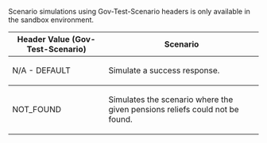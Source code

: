 <p>Scenario simulations using Gov-Test-Scenario headers is only available in the sandbox environment.</p>
<table>
    <thead>
        <tr>
            <th>Header Value (Gov-Test-Scenario)</th>
            <th>Scenario</th>
        </tr>
    </thead>
    <tbody>
        <tr>
            <td><p>N/A - DEFAULT</p></td>
            <td><p>Simulate a success response.</p></td>
        </tr>
    </tbody>
        <tbody>
            <tr>
                <td><p>NOT_FOUND</p></td>
                <td><p>Simulates the scenario where the given pensions reliefs could not be found.</p></td>
            </tr>            
        </tbody>
</table>
